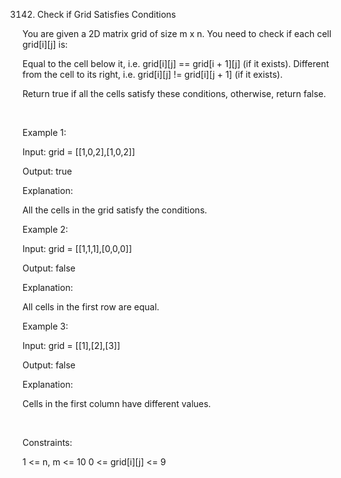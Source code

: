 3142. Check if Grid Satisfies Conditions

You are given a 2D matrix grid of size m x n. You need to check if each cell grid[i][j] is:

Equal to the cell below it, i.e. grid[i][j] == grid[i + 1][j] (if it exists).
Different from the cell to its right, i.e. grid[i][j] != grid[i][j + 1] (if it exists).

Return true if all the cells satisfy these conditions, otherwise, return false.

 

Example 1:

Input: grid = [[1,0,2],[1,0,2]]

Output: true

Explanation:

All the cells in the grid satisfy the conditions.

Example 2:

Input: grid = [[1,1,1],[0,0,0]]

Output: false

Explanation:

All cells in the first row are equal.

Example 3:

Input: grid = [[1],[2],[3]]

Output: false

Explanation:

Cells in the first column have different values.

 

Constraints:

1 <= n, m <= 10
0 <= grid[i][j] <= 9